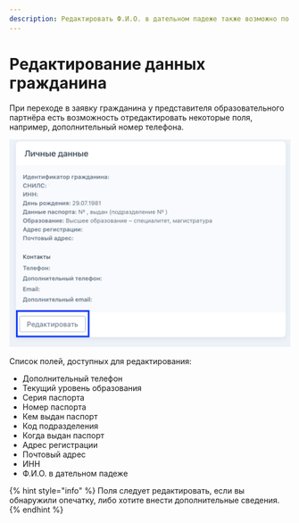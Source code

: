 ```yaml
---
description: Редактировать Ф.И.О. в дательном падеже также возможно по этой кнопке
---
```


# Редактирование данных гражданина

При переходе в заявку гражданина  у представителя образовательного  партнёра есть возможность отредактировать некоторые поля, например, дополнительный номер телефона.

![](<../.gitbook/assets/image (22).png>)



Список полей, доступных для редактирования:

* Дополнительный телефон
* Текущий уровень образования
* Серия паспорта&#x20;
* Номер паспорта&#x20;
* Кем выдан паспорт&#x20;
* Код подразделения&#x20;
* Когда выдан паспорт
* Адрес регистрации
* Почтовый адрес
* ИНН
* Ф.И.О. в дательном падеже

{% hint style="info" %}
Поля следует редактировать, если вы обнаружили опечатку,  либо хотите внести дополнительные сведения.
{% endhint %}
